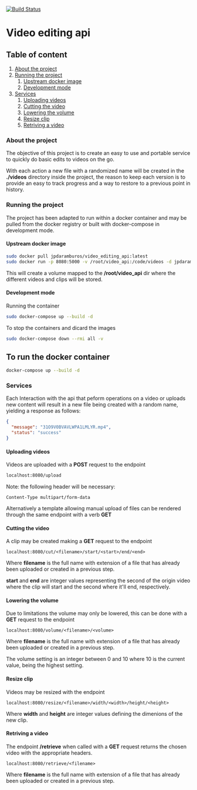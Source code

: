 [![Build Status](https://travis-ci.org/PootisPenserHere/video_editing_api.svg?branch=master)](https://travis-ci.org/PootisPenserHere/video_editing_api)

# Video editing api

## Table of content
1. [About the project](#about-the-project)
2. [Running the project](#running-the-project)
    1. [Upstream docker image](#upstream-docker-image)
    2. [Development mode](#development-mode)
3. [Services](#services)
    1. [Uploading videos](#uploading-videos)
    2. [Cutting the video](#cutting-the-video)
    3. [Lowering the volume](#lowering-the-volume)
    4. [Resize clip](#resize-clip)
    5. [Retriving a video](#retriving-a-video)

### About the project
The objective of this project is to create an easy to use and portable service to quickly do basic edits to videos on the go.

With each action a new file with a randomized name will be created in the **./videos** directory inside the project, the reason to keep each version is to provide an easy to track progress and a way to restore to a previous point in history.

### Running the project
The project has been adapted to run within a docker container and may be pulled from the docker registry or built with docker-compose in development mode.

#### Upstream docker image
```bash
sudo docker pull jpdaramburos/video_editing_api:latest
sudo docker run -p 8080:5000 -v /root/video_api:/code/videos -d jpdaramburos/video_editing_api:latest
```

This will  create a volume mapped to the **/root/video_api** dir where the different videos and clips will be stored.

#### Development mode
Running the container
```bash
sudo docker-compose up --build -d
```

To stop the containers and dicard the images
```bash
sudo docker-compose down --rmi all -v
```

## To run the docker container
```sh
docker-compose up --build -d
```

### Services
Each Interaction  with the api that peform operations on a video or uploads new content will result in a new file being created with a random name, yielding a response as follows:
```json
{
  "message": "31O9V0BVAVLWPA1LMLYR.mp4", 
  "status": "success"
}
```

#### Uploading videos
Videos are uploaded with a **POST** request to the endpoint
```bash
localhost:8080/upload
```

Note: the following header will be necessary:
```
Content-Type multipart/form-data
```

Alternatively a template allowing manual upload of files can be rendered through the same endpoint with a verb **GET**

#### Cutting the video
A clip may be created making a **GET** request to the endpoint
```
localhost:8080/cut/<filename>/start/<start>/end/<end>
``` 

Where **filename** is the full name with extension of a file that has already been uploaded or created in a previous step.

**start** and **end** are integer values representing the second of the origin video where the clip will start and the second where it'll end, respectively.

#### Lowering the volume
Due to limitations the volume may only be lowered, this can be done with a **GET** request to the endpoint
```
localhost:8080/volume/<filename>/<volume>
```

Where **filename** is the full name with extension of a file that has already been uploaded or created in a previous step.

The volume setting is an integer between 0 and 10 where 10 is the current value, being the highest setting.

#### Resize clip
Videos may be resized with the endpoint
```
localhost:8080/resize/<filename>/width/<width>/height/<height>
```

Where **width** and **height** are integer values defining the dimenions of the new clip.

#### Retriving a video
The endpoint **/retrieve** when called with a **GET** request returns the chosen video with the appropriate headers.
```
localhost:8080/retrieve/<filename>
```
Where **filename** is the full name with extension of a file that has already been uploaded or created in a previous step.
